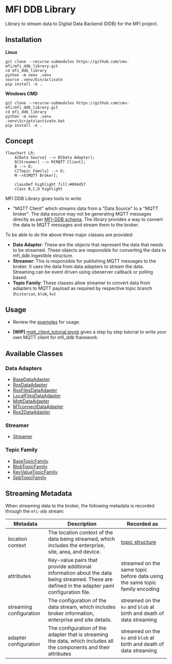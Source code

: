 # MFI DDB Library

Library to stream data to Digital Data Backend (DDB) for the MFI project.


## Installation

**Linux**
```
git clone --recurse-submodules https://github.com/cmu-mfi/mfi_ddb_library.git
cd mfi_ddb_library
python -m venv .venv
source .venv/bin/activate
pip install -e .
```

**Windows CMD**
```
git clone --recurse-submodules https://github.com/cmu-mfi/mfi_ddb_library.git
cd mfi_ddb_library
python -m venv .venv
.venv\Scripts\activate.bat
pip install -e .
```

## Concept

```mermaid
flowchart LR;
    A[Data Source] --> B[Data Adapter];
    D[Streamer] --> M[MQTT Client];
    B --> D;
    C[Topic Family] --> D;
    M-->X[MQTT Broker];    

    classDef highlight fill:#094d57
    class B,C,D highlight
```

MFI DDB Library gives tools to write
* "MQTT Client" which streams data from a "Data Source" to a "MQTT broker". The data source may not be generating MQTT messages directly as per [MFI-DDB schema](./schema/README.md). The library provides a way to convert the data to MQTT messages and stream them to the broker.

To be able to do the above three major classes are provided:

* **Data Adapter**: These are the objects that represent the data that needs to be streamed. These objects are responsible for converting the data to mfi_ddb ingestible structure.
* **Streamer**: This is responsible for publishing MQTT messages to the broker. It uses the data from data adapters to stream the data. Streaming can be event driven using obeserver callback or polling based.
* **Topic Family**: These classes allow streamer to convert data from adapters to MQTT payload as required by respective topic branch (`historian`, `blob`, `kv`)

## Usage

* Review the [examples](examples) for usage.

* **[WIP]** [mqtt_client_tutorial.ipynb](examples/mqtt_client_tutorial.ipynb) gives a step by step tutorial to write your own MQTT client for mfi_ddb franework.

## Available Classes

### Data Adapters

* [BaseDataAdapter](mfi_ddb/data_adapters/base.py)
* [RosDataAdapter](mfi_ddb/data_adapters/mtconnect.py)
* [RosFilesDataAdapter](mfi_ddb/data_adapters/ros_files.py)
* [LocalFilesDataAdapter](mfi_ddb/data_adapters/local_files.py)
* [MqttDataAdapter](mfi_ddb/data_adapters/mqtt.py)
* [MTconnectDataAdapter](mfi_ddb/data_adapters/mtconnect.py)
* [Ros2DataAdapter](mfi_ddb/data_adapters/ros2.py)

### Streamer

* [Streamer](mfi_ddb/streamer/streamer.py)

### Topic Family

* [BaseTopicFamily](mfi_ddb/topic_families/base.py)
* [BlobTopicFamily](mfi_ddb/topic_families/blob.py)
* [KeyValueTopicFamily](mfi_ddb/topic_families/key_value.py)
* [SpbTopicFamily](mfi_ddb/topic_families/time_series_spb.py)

## Streaming Metadata

When streaming data to the broker, the following metadata is recorded through the `mfi-ddb` stream:

| Metadata | Description | Recorded as |
|-------|-------------|-------------|
| location context | The location context of the data being streamed, which includes the enterprise, site, area, and device. | [topic structure](./schema/README.md) |
| attributes | Key-value pairs that provide additional information about the data being streamed. These are defined in the adapter yaml configuration file. | streamed on the same topic before data using the same topic family encoding |
| streaming configuration | The configuration of the data stream, which includes broker information, enterprise and site details. | streamed on the `kv` and `blob` at birth and death of data streaming  |
| adapter configuration | The configuration of the adapter that is streaming the data, which includes all the components and their attributes | streamed on the `kv` and `blob` at birth and death of data streaming |  
